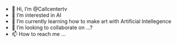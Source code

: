 - 👋 Hi, I’m @Callcentertv
- 👀 I’m interested in AI
- 🌱 I’m currently learning how to make art with Artificial Intellegence 
- 💞️ I’m looking to collaborate on ...?
- 📫 How to reach me ...

<!---
Callcentertv/Callcentertv is a ✨ special ✨ repository because its `README.md` (this file) appears on your GitHub profile.
You can click the Preview link to take a look at your changes.
--->
